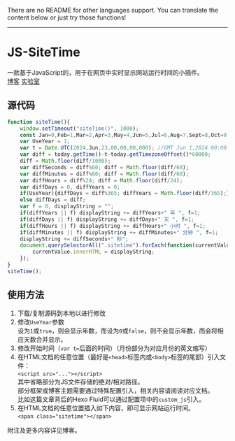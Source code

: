 There are no README for other languages support. You can translate the content below or just try those functions!
***

# JS-SiteTime

一款基于JavaScript的，用于在网页中实时显示网站运行时间的小插件。  
[博客](//blog.air-kevin.rf.gd/2024/JS-SiteTime) [实验室](//labs.air-kevin.rf.gd/repos/JS-SiteTime/)

## 源代码
``` js
function siteTime(){
    window.setTimeout("siteTime()", 1000);
    const Jan=0,Feb=1,Mar=2,Apr=3,May=4,Jun=5,Jul=6,Aug=7,Sept=8,Oct=9,Nov=10,Dec=11, today = new Date();
	var UseYear = 1; 
    var t = Date.UTC(2024,Jun,23,00,00,00,000); //GMT Jun 1,2024 00:00:00.000
    var diff = today.getTime()-t-today.getTimezoneOffset()*60000;
    diff = Math.floor(diff/1000);
    var diffSeconds = diff%60; diff = Math.floor(diff/60);
    var diffMinutes = diff%60; diff = Math.floor(diff/60);
    var diffHours = diff%24; diff = Math.floor(diff/24);
	var diffDays = 0, diffYears = 0;
    if(UseYear){diffDays = diff%365; diffYears = Math.floor(diff/365);}
	else diffDays = diff;
	var f = 0, displayString = "";
	if(diffYears || f) displayString += diffYears+" 年 ", f=1;
	if(diffDays || f) displayString += diffDays+" 天 ", f=1;
	if(diffHours || f) displayString += diffHours+" 小时 ", f=1;
	if(diffMinutes || f) displayString += diffMinutes+" 分钟 ", f=1;
	displayString += diffSeconds+" 秒";
    document.querySelectorAll(".sitetime").forEach(function(currentValue){
        currentValue.innerHTML = displayString;
    });
}
siteTime();
```

## 使用方法
1. 下载/复制源码到本地以进行修改
2. 修改`UseYear`参数  
	设为`1`或`true`，则会显示年数，而设为`0`或`false`，则不会显示年数，而会将相应天数合并显示。
3. 修改开始时间（`var t=`后面的时间）（月份部分为对应月份的英文缩写）
4. 在HTML文档的任意位置（最好是`<head>`标签内或`<body>`标签的尾部）引入文件：  
	`<script src="..."></script>`  
	其中省略部分为JS文件存储的绝对/相对路径。  
	部分框架或博客主题需要通过特殊配置引入，相关内容请阅读对应文档。  
	比如这篇文章背后的Hexo Fluid可以通过配置项中的`custom_js`引入。
5. 在HTML文档的任意位置插入如下内容，即可显示网站运行时间。  
	`<span class="sitetime"></span>`

附注及更多内容详见博客。
